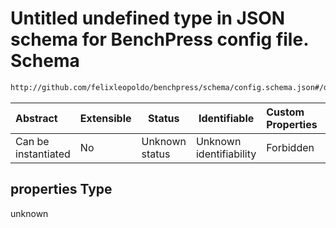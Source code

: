 # Untitled undefined type in JSON schema for BenchPress config file. Schema

```txt
http://github.com/felixleopoldo/benchpress/schema/config.schema.json#/definitions/bin_bn/properties
```




| Abstract            | Extensible | Status         | Identifiable            | Custom Properties | Additional Properties | Access Restrictions | Defined In                                                                  |
| :------------------ | ---------- | -------------- | ----------------------- | :---------------- | --------------------- | ------------------- | --------------------------------------------------------------------------- |
| Can be instantiated | No         | Unknown status | Unknown identifiability | Forbidden         | Allowed               | none                | [config.schema.json\*](../../out/config.schema.json "open original schema") |

## properties Type

unknown

